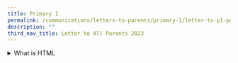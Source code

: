 ```yaml
---
title: Primary 1
permalink: /communications/letters-to-parents/primary-1/letter-to-p1-parents-2022/
description: ""
third_nav_title: Letter to All Parents 2023
---
```


<details> <summary>What is HTML</summary> HTML is the basic building block of the Web.  What is CSS CSS is the language we use to style an HTML document.</details>